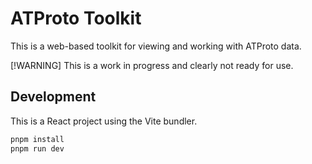 # ATProto Toolkit

This is a web-based toolkit for viewing and working with ATProto data.

[!WARNING] This is a work in progress and clearly not ready for use.

## Development

This is a React project using the Vite bundler.
```bash
pnpm install
pnpm run dev
```